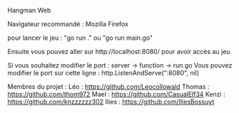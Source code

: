 Hangman Web

Navigateur recommandé : Mozilla Firefox

pour lancer le jeu : "go run ." ou "go run main.go"

Ensuite vous pouvez aller sur http://localhost:8080/ pour avoir accès au jeu

Si vous souhaitez modifier le port :
server -> function -> run.go
Vous pouvez modifier le port sur cette ligne :
http.ListenAndServe(":8080", nil)

Membres du projet : 
Léo : https://github.com/Leocollowald
Thomas : https://github.com/thom972
Mael : https://github.com/CasualElf34
Kenzi : https://github.com/knzzzzzz302
Ilies : https://github.com/IliesBossuyt